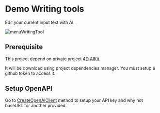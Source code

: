 # Demo Writing tools

Edit your current input text with AI.

![menuWritingTool](https://github.com/user-attachments/assets/aff0eba9-1094-4ac9-8097-b3badb7e4050)

## Prerequisite

This project depend on private project [4D AIKit](https://github.com/4d/4d-aikit). 

It will be  download using project dependencies manager. You must setup a github token to access it.

## Setup OpenAPI

Go to  [CreateOpenAIClient](Project/Sources/Methods/CreateOpenAIClient.4dm) method to setup your API key and why not baseURL for another provided.
